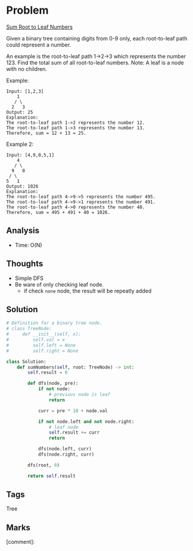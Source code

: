 # Problem

[Sum Root to Leaf Numbers](https://leetcode.com/problems/sum-root-to-leaf-numbers)

Given a binary tree containing digits from 0-9 only, each root-to-leaf path could represent a number.

An example is the root-to-leaf path 1-&gt;2-&gt;3 which represents the number 123. Find the total sum of all root-to-leaf numbers. Note: A leaf is a node with no children.

Example:

```text
Input: [1,2,3]
    1
   / \
  2   3
Output: 25
Explanation:
The root-to-leaf path 1->2 represents the number 12.
The root-to-leaf path 1->3 represents the number 13.
Therefore, sum = 12 + 13 = 25.
```

Example 2:

```text
Input: [4,9,0,5,1]
    4
   / \
  9   0
 / \
5   1
Output: 1026
Explanation:
The root-to-leaf path 4->9->5 represents the number 495.
The root-to-leaf path 4->9->1 represents the number 491.
The root-to-leaf path 4->0 represents the number 40.
Therefore, sum = 495 + 491 + 40 = 1026.
```

## Analysis

* Time: O\(N\)

## Thoughts

* Simple DFS
* Be ware of only checking leaf node.
  * if check `none` node, the result will be repeatly added 

## Solution

```python
# Definition for a binary tree node.
# class TreeNode:
#     def __init__(self, x):
#         self.val = x
#         self.left = None
#         self.right = None

class Solution:
    def sumNumbers(self, root: TreeNode) -> int:
        self.result = 0

        def dfs(node, pre):
            if not node:
                # previous node is leaf                
                return

            curr = pre * 10 + node.val

            if not node.left and not node.right: 
                # leaf node
                self.result += curr
                return 

            dfs(node.left, curr)
            dfs(node.right, curr)

        dfs(root, 0)

        return self.result
```

## Tags

Tree

## Marks

\[comment\]: 

